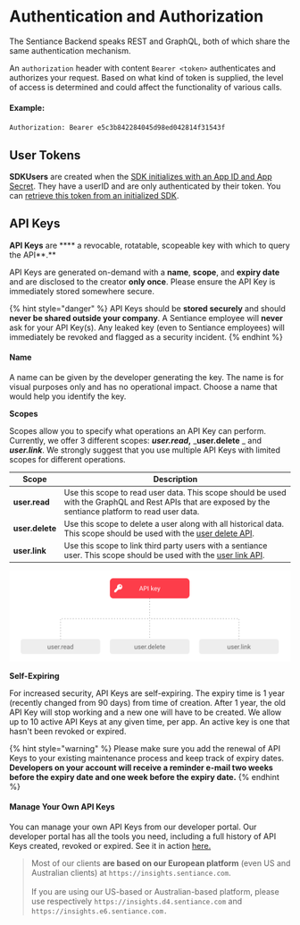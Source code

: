 # Authentication and Authorization

The Sentiance Backend speaks REST and GraphQL, both of which share the same authentication mechanism.

An `authorization` header with content `Bearer <token>` authenticates and authorizes your request. Based on what kind of token is supplied, the level of access is determined and could affect the functionality of various calls.

#### Example:

```
Authorization: Bearer e5c3b842284045d98ed042814f31543f
```

## User Tokens

**SDKUsers** are created when the [SDK initializes with an App ID and App Secret](../sdk/getting-started/android-sdk/initialization.md). They have a userID and are only authenticated by their token. You can [retrieve this token from an initialized SDK](../sdk/appendix/user-credentials.md#get-user-and-token).

## API Keys

**API Keys** are **** a revocable, rotatable, scopeable key with which to query the API**.**&#x20;

API Keys are generated on-demand with a **name**, **scope**, and **expiry date** and are disclosed to the creator **only once**. Please ensure the API Key is immediately stored somewhere secure.

{% hint style="danger" %}
API Keys should be **stored securely** and should **never be shared outside your company**. A Sentiance employee will **never** ask for your API Key(s). Any leaked key (even to Sentiance employees) will immediately be revoked and flagged as a security incident.
{% endhint %}

#### Name

A name can be given by the developer generating the key. The name is for visual purposes only and has no operational impact. Choose a name that would help you identify the key.

**Scopes**

Scopes allow you to specify what operations an API Key can perform. Currently, we offer 3 different scopes: _**user.read**_**,** _**user.delete** _ and _**user.link**_. We strongly suggest that you use multiple API Keys with limited scopes for different operations.

| Scope           | Description                                                                                                                                                                    |
| --------------- | ------------------------------------------------------------------------------------------------------------------------------------------------------------------------------ |
| **user.read**   | Use this scope to read user data. This scope should be used with the GraphQL and Rest APIs that are exposed by the sentiance platform to read user data.                       |
| **user.delete** | Use this scope to delete a user along with all historical data. This scope should be used with the [user delete API](https://docs.sentiance.com/backend/rest-api#user-delete). |
| **user.link**   | Use this scope to link third party users with a sentiance user. This scope should be used with the [user link API](https://docs.sentiance.com/backend/rest-api#user-link).     |

![API Key scopes](../.gitbook/assets/screenshot-2020-02-18-at-15.26.15.png)

**Self-Expiring**

For increased security, API Keys are self-expiring. The expiry time is 1 year (recently changed from 90 days) from time of creation. After 1 year, the old API Key will stop working and a new one will have to be created. We allow up to 10 active API Keys at any given time, per app. An active key is one that hasn't been revoked or expired.

{% hint style="warning" %}
Please make sure you add the renewal of API Keys to your existing maintenance process and keep track of expiry dates. **Developers on your account will receive a reminder e-mail two weeks before the expiry date and one week before the expiry date.** &#x20;
{% endhint %}

#### Manage Your Own API Keys

You can manage your own API Keys from our developer portal. Our developer portal has all the tools you need, including a full history of API Keys created, revoked or expired. See it in action [here.](https://insights.sentiance.com/#/login)

> Most of our clients **are based on our European platform** (even US and Australian clients) at `https://insights.sentiance.com`. \
> \
> If you are using our US-based or Australian-based platform, please use respectively `https://insights.d4.sentiance.com` and `https://insights.e6.sentiance.com.`
